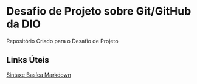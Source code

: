 # Desafio de Projeto sobre Git/GitHub da DIO
Repositório Criado para o Desafio de Projeto

## Links Úteis
[Sintaxe Basíca Markdown](https://markdown.net.br/sintaxe-basica/)
